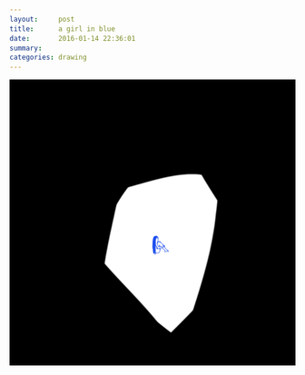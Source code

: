 ```yaml
---
layout:     post
title:      a girl in blue
date:       2016-01-14 22:36:01
summary:    
categories: drawing
---
```

![a girl in blue](/images/diary/a-girl-in-blue.png "aka Miss Know-NOT")
